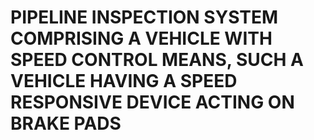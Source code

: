# PIPELINE INSPECTION SYSTEM COMPRISING A VEHICLE WITH SPEED CONTROL MEANS, SUCH A VEHICLE HAVING A SPEED RESPONSIVE DEVICE ACTING ON BRAKE PADS